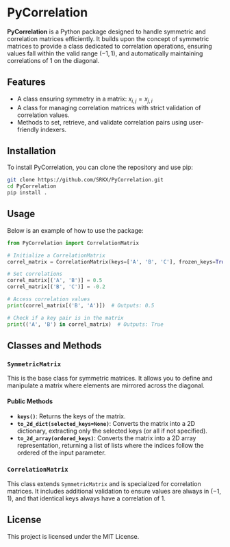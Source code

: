 
# PyCorrelation

**PyCorrelation** is a Python package designed to handle symmetric and correlation matrices efficiently. It builds upon the concept of symmetric matrices to provide a class dedicated to correlation operations, ensuring values fall within the valid range $(-1,1)$, and automatically maintaining correlations of 1 on the diagonal.

## Features

- A class ensuring symmetry in a matrix: $x_{i,j} = x_{j,i}$
- A class for managing correlation matrices with strict validation of correlation values.
- Methods to set, retrieve, and validate correlation pairs using user-friendly indexers.

## Installation

To install PyCorrelation, you can clone the repository and use pip:

```bash
git clone https://github.com/SRKX/PyCorrelation.git
cd PyCorrelation
pip install .
```

## Usage

Below is an example of how to use the package:

```python
from PyCorrelation import CorrelationMatrix

# Initialize a CorrelationMatrix
correl_matrix = CorrelationMatrix(keys=['A', 'B', 'C'], frozen_keys=True)

# Set correlations
correl_matrix[('A', 'B')] = 0.5
correl_matrix[('B', 'C')] = -0.2

# Access correlation values
print(correl_matrix[('B', 'A')])  # Outputs: 0.5

# Check if a key pair is in the matrix
print(('A', 'B') in correl_matrix)  # Outputs: True
```

## Classes and Methods

### `SymmetricMatrix`

This is the base class for symmetric matrices. It allows you to define and manipulate a matrix where elements are mirrored across the diagonal.

#### Public Methods

- **`keys()`**: Returns the keys of the matrix.
- **`to_2d_dict(selected_keys=None)`**: Converts the matrix into a 2D dictionary, extracting only the selected keys (or all if not specified).
- **`to_2d_array(ordered_keys)`**: Converts the matrix into a 2D array representation, returning a list of lists where the indices follow the ordered of the input parameter.

### `CorrelationMatrix`

This class extends `SymmetricMatrix` and is specialized for correlation matrices. It includes additional validation to ensure values are always in $(-1,1)$, and that identical keys always have a correlation of 1.

## License

This project is licensed under the MIT License.
